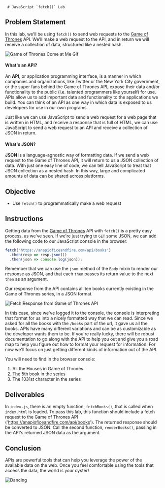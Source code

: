      # JavaScript `fetch()` Lab

## Problem Statement

In this lab, we'll be using `fetch()` to send web requests to
the [Game of Thrones][GoT] API. We'll make a web request to the API, and in
return we will receive a collection of data, structured like a nested hash.

![Game of Thrones Come at Me Gif](https://media.giphy.com/media/3oEjI1erPMTMBFmNHi/giphy.gif)


#### What's an API?

An **API**, or application programming interface, is a manner in which companies
and organizations, like Twitter or the New York City government, or the super
fans behind the Game of Thrones API, expose their data and/or functionality to
the public (i.e. talented programmers like yourself) for use. APIs allow us to
add important data and functionality to the applications we build. You can think
of an API as one way in which data is exposed to us developers for use in our
own programs.

Just like we can use JavaScript to send a web request for a web page that is
written in HTML, and receive a response that is full of HTML, we can use
JavaScript to send a web request to an API and receive a collection of JSON in
return.

#### What's JSON?

**JSON** is a language-agnostic way of formatting data. If we send a web request
to the Game of Thrones API, it will return to us a JSON collection of data. With
just one easy line of code, we can tell JavaScript to treat that JSON collection
as a nested hash. In this way, large and complicated amounts of data can be
shared across platforms.

## Objective

* Use `fetch()` to programmatically make a web request

## Instructions

Getting data from the [Game of Thrones][GoT] API with `fetch()` is a pretty easy
process, as we've seen. If we're just trying to `GET` some JSON, we can add the
following code to our JavaScript console in the browser:

```js
fetch('https://anapioficeandfire.com/api/books')
  .then(resp => resp.json())
  .then(json => console.log(json));
```

Remember that we can use the `json` method of the `Body` mixin to render our
response as JSON, and that each `then` passes its return value to the next
`then` as an argument.

Our response from the API contains all ten books currently existing in the Game
of Thrones series, in a JSON format.

![Fetch Response from Game of Thrones API](https://curriculum-content.s3.amazonaws.com/web-development/js/ajax/fetch_lab_promises_response.png)

In this case, since we've logged it to the console, the console is interpreting
that format for us into a nicely formatted way that we can read. Since we asked
for all the books with the `/books` part of the url, it gave us all the books.
APIs have many different variations and can be as customizable as the developer
wants them to be. If you're really lucky, there will be robust documentation to
go along with the API to help you out and give you a road map to help you figure
out how to format your request for information. For now we'll focus on just
getting different kinds of information out of the API.

You will need to find in the browser console:

1. All the Houses in Game of Thrones
2. The 5th book in the series
3. The 1031st character in the series

## Deliverables

In `index.js`, there is an empty function, `fetchBooks()`, that is called when
`index.html` is loaded. To pass this lab, this function should include a fetch
request to the Game of Thrones API ('https://anapioficeandfire.com/api/books').
The returned response should be converted to JSON. Call the second function,
`renderBooks()`, passing in the API's returned JSON data as the argument.

## Conclusion

APIs are powerful tools that can help you leverage the power of the available
data on the web. Once you feel comfortable using the tools that access the data,
the world is your oyster!


![Dancing](https://media.giphy.com/media/11clOWGCHzWG7C/giphy.gif)

[GoT]: https://anapioficeandfire.com/

